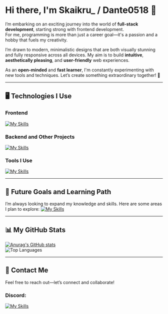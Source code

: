 # Hi there, I'm Skaikru_ / Dante0518 👋

I’m embarking on an exciting journey into the world of **full-stack development**, starting strong with frontend development.  
For me, programming is more than just a career goal—it's a passion and a hobby that fuels my creativity.

I’m drawn to modern, minimalistic designs that are both visually stunning and fully responsive across all devices. My aim is to build **intuitive**, **aesthetically pleasing**, and **user-friendly** web experiences.

As an **open-minded** and **fast learner**, I'm constantly experimenting with new tools and techniques. Let’s create something extraordinary together! 🚀

---

## 🖥️ Technologies I Use

### **Frontend**
[![My Skills](https://skillicons.dev/icons?i=html,css,js,react,vite,tailwind&theme=dark)](https://skillicons.dev)

### **Backend and Other Projects**
[![My Skills](https://skillicons.dev/icons?i=python,cs&theme=dark)](https://skillicons.dev)

### **Tools I Use**
[![My Skills](https://skillicons.dev/icons?i=vscode,visualstudio&theme=dark)](https://skillicons.dev)

---

## 🌟 Future Goals and Learning Path
I’m always looking to expand my knowledge and skills. Here are some areas I plan to explore:
[![My Skills](https://skillicons.dev/icons?i=angular,ts,mysql,vue,cpp,azure,unity,unreal&theme=dark)](https://skillicons.dev)


---

## 📊 My GitHub Stats

[![Anurag's GitHub stats](https://github-readme-stats.vercel.app/api?username=skaikru0518&show_icons=true&theme=tokyonight)](https://github.com/anuraghazra/github-readme-stats)  
<img src="https://github-readme-stats.vercel.app/api/top-langs?username=skaikru0518&show_icons=true&locale=en&layout=compact&theme=tokyonight" alt="Top Languages" />

---

## 📨 Contact Me

Feel free to reach out—let’s connect and collaborate!  
### **Discord**:  
[![My Skills](https://skillicons.dev/icons?i=discord&theme=dark)](https://discord.com)
